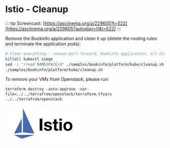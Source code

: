 # Istio - Cleanup

::: tip
Screencast: [https://asciinema.org/a/229605?t=522](https://asciinema.org/a/229605?autoplay=0&t=522)
:::

Remove the Bookinfo application and clean it up (delete the routing rules
and terminate the application pods):

```bash
# Clean everything - remove port-forward, Bookinfo application, all Istio VirtualServices, Gateways, DestinationRules
killall kubectl siege
sed -i "/read NAMESPACE/d" ./samples/bookinfo/platform/kube/cleanup.sh
./samples/bookinfo/platform/kube/cleanup.sh
```

To remove your VMs from Openstack, please run:

```shell
terraform destroy -auto-approve -var-file=../../terrafrom/openstack/terraform.tfvars ../../terrafrom/openstack
```

![Istio](../.vuepress/public/istio.svg "Istio")

